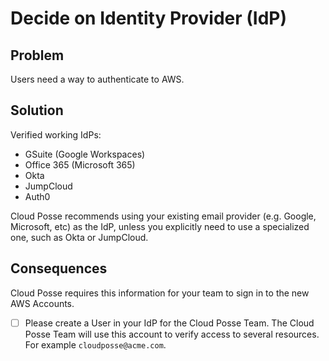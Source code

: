 # Decide on Identity Provider (IdP)

## Problem

Users need a way to authenticate to AWS. 

## Solution

Verified working IdPs:
 - GSuite (Google Workspaces)
 - Office 365 (Microsoft 365)
 - Okta
 - JumpCloud
 - Auth0

Cloud Posse recommends using your existing email provider (e.g. Google, Microsoft, etc) as the IdP, unless you explicitly need to use a specialized one, such as Okta or JumpCloud.

## Consequences
Cloud Posse requires this information for your team to sign in to the new AWS Accounts.

- [ ] Please create a User in your IdP for the Cloud Posse Team. The Cloud Posse Team will use this account to verify access to several resources. For example `cloudposse@acme.com`.

